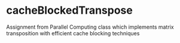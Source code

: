 # cacheBlockedTranspose
Assignment from Parallel Computing class which implements matrix transposition with efficient cache blocking techniques
